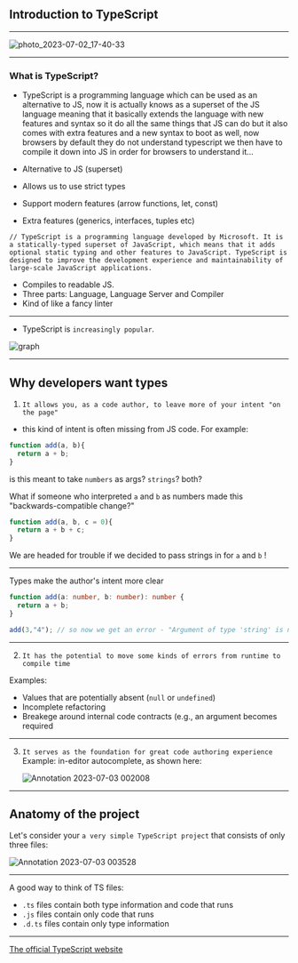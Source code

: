 ## Introduction to TypeScript
- - - - -
![photo_2023-07-02_17-40-33](https://github.com/saidali-ibn-zafar/saidali-ibn-zafar/assets/120341849/7caa6739-d1c7-4382-9dc4-6ef5eb95915d)
- - - - -
### What is TypeScript?
- TypeScript is a programming language which can be used as an alternative to JS, now it is actually knows as a superset of the JS language meaning that it basically extends the language with new features and syntax so it do all the same things that JS can do but it also comes with extra features and a new syntax to boot as well, now browsers by default they do not understand typescript we then have to compile it down into JS in order for browsers to understand it...

- Alternative to JS (superset)
- Allows us to use strict types
- Support modern features (arrow functions, let, const)
- Extra features (generics, interfaces, tuples etc)


```
// TypeScript is a programming language developed by Microsoft. It is a statically-typed superset of JavaScript, which means that it adds optional static typing and other features to JavaScript. TypeScript is designed to improve the development experience and maintainability of large-scale JavaScript applications.
```

  - Compiles to readable JS.
  - Three parts: Language, Language Server and Compiler
  - Kind of like a fancy linter

- - - - - 
- TypeScript is `increasingly popular`.

![graph](https://github.com/saidali-ibn-zafar/saidali-ibn-zafar/assets/120341849/a66ea854-4002-47ec-97b2-2717a06806a5)

- - - - - 

## Why developers want types

1) `It allows you, as a code author, to leave more of your intent "on the page"`
  - this kind of intent is often missing from JS code. For example:
  ```js
  function add(a, b){
    return a + b;
  }
  ```
  is this meant to take `numbers` as args? `strings`? both?

  What if someone who interpreted `a` and `b` as numbers made this "backwards-compatible change?"

```js
function add(a, b, c = 0){
  return a + b + c; 
}
```

We are headed for trouble if we decided to pass strings in for `a` and `b` !
- - - - -

Types make the author's intent more clear

```ts
function add(a: number, b: number): number {
  return a + b;
}

add(3,"4"); // so now we get an error - "Argument of type 'string' is not assignable to parameter of type 'number'". 

```
- - - - - 
 
2) `It has the potential to move some kinds of errors from runtime to compile time`

Examples: 
  - Values that are potentially absent (`null` or `undefined`)
  - Incomplete refactoring
  - Breakege around internal code contracts (e.g., an argument becomes required

- - - - - 

3) `It serves as the foundation for great code authoring experience`
   Example: in-editor autocomplete, as shown here:
   
   ![Annotation 2023-07-03 002008](https://github.com/saidali-ibn-zafar/saidali-ibn-zafar/assets/120341849/5a204210-73e0-49d8-884f-cc680186c660)
   
- - - - - 

## Anatomy of the project
Let's consider your `a very simple TypeScript project` that consists of only three files: 

![Annotation 2023-07-03 003528](https://github.com/saidali-ibn-zafar/saidali-ibn-zafar/assets/120341849/84c6eabe-17e4-4684-91d6-02d26a5c7f93)

- - - - - 

A good way to think of TS files: 
  - `.ts` files contain both type information and code that runs
  - `.js` files contain only code that runs
  - `.d.ts` files contain only type information

- - - - - 

[The official TypeScript website](https://www.typescriptlang.org/)

  

